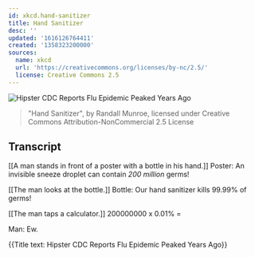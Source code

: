```yaml
---
id: xkcd.hand-sanitizer
title: Hand Sanitizer
desc: ''
updated: '1616126764411'
created: '1358323200000'
sources:
  name: xkcd
  url: 'https://creativecommons.org/licenses/by-nc/2.5/'
  license: Creative Commons 2.5
---
```

![Hipster CDC Reports Flu Epidemic Peaked Years Ago](https://imgs.xkcd.com/comics/hand_sanitizer.png)
> "Hand Sanitizer", by Randall Munroe, licensed under Creative Commons Attribution-NonCommercial 2.5 License

## Transcript
[[A man stands in front of a poster with a bottle in his hand.]]
Poster: An invisible sneeze droplet can contain *200 million* germs! 

[[The man looks at the bottle.]]
Bottle: Our hand sanitizer kills 99.99% of germs! 

[[The man taps a calculator.]]
200000000 x 0.01% = 

Man: Ew. 

{{Title text: Hipster CDC Reports Flu Epidemic Peaked Years Ago}}

